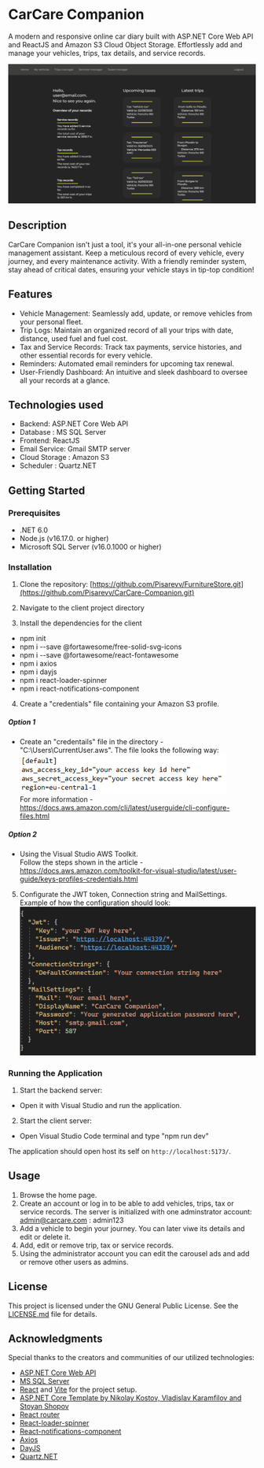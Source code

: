 # CarCare Companion

A modern and responsive online car diary built with ASP.NET Core Web API and ReactJS and Amazon S3 Cloud Object Storage. Effortlessly add and manage your vehicles, trips, tax details, and service records. 

![CarCare Companion Screenshot](Client/CarCare-Companion/assets/CarCareCompanionHomePage_2.png)
## Description
CarCare Companion isn't just a tool, it's your all-in-one personal vehicle management assistant. Keep a meticulous record of every vehicle, every journey, and every maintenance activity. With a friendly reminder system, stay ahead of critical dates, ensuring your vehicle stays in tip-top condition!

## Features 
- Vehicle Management: Seamlessly add, update, or remove vehicles from your personal fleet.
- Trip Logs: Maintain an organized record of all your trips with date, distance, used fuel and fuel cost.
- Tax and Service Records: Track tax payments, service histories, and other essential records for every vehicle.
- Reminders: Automated email reminders for upcoming tax renewal.
- User-Friendly Dashboard: An intuitive and sleek dashboard to oversee all your records at a glance.
  
## Technologies used
- Backend: ASP.NET Core Web API
- Database : MS SQL Server
- Frontend: ReactJS
- Email Service: Gmail SMTP server
- Cloud Storage : Amazon S3
- Scheduler : Quartz.NET

## Getting Started

### Prerequisites
- .NET 6.0
- Node.js (v16.17.0. or higher)
- Microsoft SQL Server (v16.0.1000 or higher)


### Installation
1. Clone the repository:
[https://github.com/Pisarevv/FurnitureStore.git](https://github.com/Pisarevv/CarCare-Companion.git)

2. Navigate to the client project directory

3. Install the dependencies for the client
- npm init 
- npm i --save @fortawesome/free-solid-svg-icons
- npm i --save @fortawesome/react-fontawesome
- npm i axios
- npm i dayjs
- npm i react-loader-spinner
- npm i react-notifications-component

4. Create a "credentials" file containing your Amazon S3 profile. <br />
##### Option 1 
- Create an "credentails" file in the directory - "C:\Users\CurrentUser\.aws".
The file looks the following way:<br />
![credentialsExample](Assets/credentialsExample.png) <br />
For more information - https://docs.aws.amazon.com/cli/latest/userguide/cli-configure-files.html <br />

##### Option 2 
- Using the Visual Studio AWS Toolkit. <br />
Follow the steps shown in the article - https://docs.aws.amazon.com/toolkit-for-visual-studio/latest/user-guide/keys-profiles-credentials.html

5. Configurate the JWT token, Connection string and MailSettings.
Example of how the configuration should look: <br/>
![secretsExample](Assets/secretsExample.png) <br />

### Running the Application

1. Start the backend server:
- Open it with Visual Studio and run the application.

2. Start the client server:
- Open Visual Studio Code terminal and type "npm run dev"

The application should open host its self on `http://localhost:5173/`.

## Usage

1. Browse the home page.
2. Create an account or log in to be able to add vehicles, trips, tax or service records.
   The server is initialized with one adminstrator account: 
   admin@carcare.com : admin123
3. Add a vehicle to begin your journey. You can later viwe its details and edit or delete it.
4. Add, edit or remove trip, tax or service records.
5. Using the administrator account you can edit the carousel ads and add or remove other users as admins.


## License

This project is licensed under the GNU General Public License. See the [LICENSE.md](./LICENSE.md) file for details.

## Acknowledgments
Special thanks to the creators and communities of our utilized technologies: <br/>
- [ASP.NET Core Web API](https://learn.microsoft.com/en-us/aspnet/core/?view=aspnetcore-6.0)
- [MS SQL Server](https://www.microsoft.com/en-us/sql-server)
- [React](https://reactjs.org/) and [Vite](https://vitejs.dev/) for the project setup.
- [ASP.NET Core Template by Nikolay Kostov, Vladislav Karamfilov and Stoyan Shopov](https://github.com/NikolayIT/ASP.NET-Core-Template)
- [React router](https://reactrouter.com/en/main)
- [React-loader-spinner](https://mhnpd.github.io/react-loader-spinner/)
- [React-notifications-component](https://github.com/teodosii/react-notifications-component)
- [Axios](https://axios-http.com/)
- [DayJS](https://github.com/iamkun/dayjs)
- [Quartz.NET](https://www.quartz-scheduler.net/)

